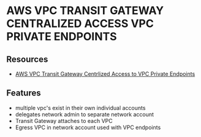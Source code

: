# AWS VPC TRANSIT GATEWAY CENTRALIZED ACCESS VPC PRIVATE ENDPOINTS

## Resources

- [AWS VPC Transit Gateway Centrlized Access to VPC Private Endpoints](https://docs.aws.amazon.com/whitepapers/latest/building-scalable-secure-multi-vpc-network-infrastructure/centralized-access-to-vpc-private-endpoints.html)

## Features

- multiple vpc's exist in their own individual accounts
- delegates network admin to separate network account
- Transit Gateway attaches to each VPC
- Egress VPC in network account used with VPC endpoints
